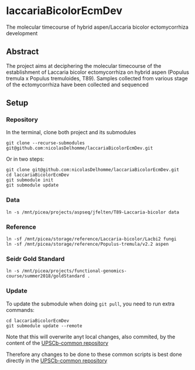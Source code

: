 # laccariaBicolorEcmDev
The molecular timecourse of hybrid aspen/Laccaria bicolor ectomycorrhiza development

## Abstract

The project aims at deciphering the molecular timecourse of the establishment of Laccaria bicolor ectomycorrhiza on hybrid aspen (Populus tremula x Populus tremuloides, T89). Samples collected from various stage of the ectomycorrhiza have been collected and sequenced

## Setup
### Repository
In the terminal, clone both project and its submodules
```{bash git,eval=FALSE}
git clone --recurse-submodules git@github.com:nicolasDelhomme/laccariaBicolorEcmDev.git  
```

Or in two steps:
```{bash git submodule,eval=FALSE}
git clone git@github.com:nicolasDelhomme/laccariaBicolorEcmDev.git
cd laccariaBicolorEcmDev
git submodule init
git submodule update
```
### Data
```{bash setup,eval=FALSE}
ln -s /mnt/picea/projects/aspseq/jfelten/T89-Laccaria-bicolor data
```
### Reference
```{bash setup,eval=FALSE}
ln -sf /mnt/picea/storage/reference/Laccaria-bicolor/Lacbi2 fungi
ln -sf /mnt/picea/storage/reference/Populus-tremula/v2.2 aspen
```
### Seidr Gold Standard
```{bash setup,eval=FALSE}
ln -s /mnt/picea/projects/functional-genomics-course/summer2018/goldStandard .
```
### Update
 To update the submodule when doing `git pull`, you need to run extra commands:
 
 ```{bash git update,eval=FALSE}
 cd laccariaBicolorEcmDev
 git submodule update --remote
 ```
 
 Note that this will overwrite anyt local changes, also commited, by the content of the [UPSCb-common repository](git@github.com:UPSCb/UPSCb-common.git)
 
 Therefore any changes to be done to these common scripts is best done directly in the 
 [UPSCb-common repository](git@github.com:UPSCb/UPSCb-common.git)
 
 